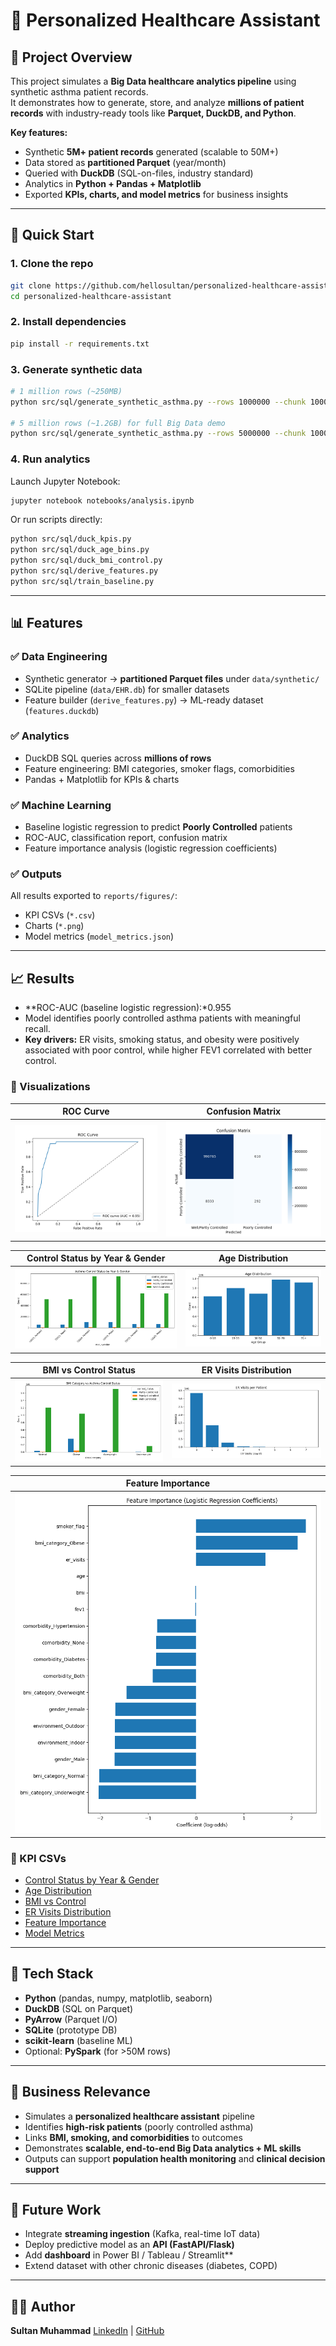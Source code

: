 # 🏥 Personalized Healthcare Assistant

## 🌟 Project Overview
This project simulates a **Big Data healthcare analytics pipeline** using synthetic asthma patient records.  
It demonstrates how to generate, store, and analyze **millions of patient records** with industry-ready tools like **Parquet, DuckDB, and Python**.  

**Key features:**
- Synthetic **5M+ patient records** generated (scalable to 50M+)  
- Data stored as **partitioned Parquet** (year/month)  
- Queried with **DuckDB** (SQL-on-files, industry standard)  
- Analytics in **Python + Pandas + Matplotlib**  
- Exported **KPIs, charts, and model metrics** for business insights  

---

## 🚀 Quick Start

### 1. Clone the repo
```bash
git clone https://github.com/hellosultan/personalized-healthcare-assistant.git
cd personalized-healthcare-assistant
````

### 2. Install dependencies

```bash
pip install -r requirements.txt
```

### 3. Generate synthetic data

```bash
# 1 million rows (~250MB)
python src/sql/generate_synthetic_asthma.py --rows 1000000 --chunk 100000

# 5 million rows (~1.2GB) for full Big Data demo
python src/sql/generate_synthetic_asthma.py --rows 5000000 --chunk 100000
```

### 4. Run analytics

Launch Jupyter Notebook:

```bash
jupyter notebook notebooks/analysis.ipynb
```

Or run scripts directly:

```bash
python src/sql/duck_kpis.py
python src/sql/duck_age_bins.py
python src/sql/duck_bmi_control.py
python src/sql/derive_features.py
python src/sql/train_baseline.py
```

---

## 📊 Features

### ✅ Data Engineering

* Synthetic generator → **partitioned Parquet files** under `data/synthetic/`
* SQLite pipeline (`data/EHR.db`) for smaller datasets
* Feature builder (`derive_features.py`) → ML-ready dataset (`features.duckdb`)

### ✅ Analytics

* DuckDB SQL queries across **millions of rows**
* Feature engineering: BMI categories, smoker flags, comorbidities
* Pandas + Matplotlib for KPIs & charts

### ✅ Machine Learning

* Baseline logistic regression to predict **Poorly Controlled** patients
* ROC-AUC, classification report, confusion matrix
* Feature importance analysis (logistic regression coefficients)

### ✅ Outputs

All results exported to `reports/figures/`:

* KPI CSVs (`*.csv`)
* Charts (`*.png`)
* Model metrics (`model_metrics.json`)

---

## 📈 Results

* **ROC-AUC (baseline logistic regression):*0.955
* Model identifies poorly controlled asthma patients with meaningful recall.
* **Key drivers:** ER visits, smoking status, and obesity were positively associated with poor control, while higher FEV1 correlated with better control.

### 🔹 Visualizations

| ROC Curve                                                                                                                        | Confusion Matrix                                                                                                                               |
| -------------------------------------------------------------------------------------------------------------------------------- | ---------------------------------------------------------------------------------------------------------------------------------------------- |
| ![ROC Curve](https://raw.githubusercontent.com/hellosultan/personalized-healthcare-assistant/main/reports/figures/roc_curve.png) | ![Confusion Matrix](https://raw.githubusercontent.com/hellosultan/personalized-healthcare-assistant/main/reports/figures/confusion_matrix.png) |

| Control Status by Year & Gender                                                                                                                           | Age Distribution                                                                                                                       |
| --------------------------------------------------------------------------------------------------------------------------------------------------------- | -------------------------------------------------------------------------------------------------------------------------------------- |
| ![Control Status](https://raw.githubusercontent.com/hellosultan/personalized-healthcare-assistant/main/reports/figures/control_status_by_year_gender.png) | ![Age Dist](https://raw.githubusercontent.com/hellosultan/personalized-healthcare-assistant/main/reports/figures/age_distribution.png) |

| BMI vs Control Status                                                                                                                      | ER Visits Distribution                                                                                                                        |
| ------------------------------------------------------------------------------------------------------------------------------------------ | --------------------------------------------------------------------------------------------------------------------------------------------- |
| ![BMI vs Control](https://raw.githubusercontent.com/hellosultan/personalized-healthcare-assistant/main/reports/figures/bmi_by_control.png) | ![ER Visits](https://raw.githubusercontent.com/hellosultan/personalized-healthcare-assistant/main/reports/figures/er_visits_distribution.png) |

| Feature Importance                                                                                                                                 |
| -------------------------------------------------------------------------------------------------------------------------------------------------- |
| ![Feature Importance](https://raw.githubusercontent.com/hellosultan/personalized-healthcare-assistant/main/reports/figures/feature_importance.png) |

### 📂 KPI CSVs

* [Control Status by Year & Gender](reports/figures/control_status_by_year_gender.csv)
* [Age Distribution](reports/figures/age_distribution.csv)
* [BMI vs Control](reports/figures/bmi_by_control.csv)
* [ER Visits Distribution](reports/figures/er_visits_distribution.csv)
* [Feature Importance](reports/figures/feature_importance.csv)
* [Model Metrics](reports/figures/model_metrics.json)

---

## 🧰 Tech Stack

* **Python** (pandas, numpy, matplotlib, seaborn)
* **DuckDB** (SQL on Parquet)
* **PyArrow** (Parquet I/O)
* **SQLite** (prototype DB)
* **scikit-learn** (baseline ML)
* Optional: **PySpark** (for >50M rows)

---

## 📌 Business Relevance

* Simulates a **personalized healthcare assistant** pipeline
* Identifies **high-risk patients** (poorly controlled asthma)
* Links **BMI, smoking, and comorbidities** to outcomes
* Demonstrates **scalable, end-to-end Big Data analytics + ML skills**
* Outputs can support **population health monitoring** and **clinical decision support**

---

## 🔮 Future Work

* Integrate **streaming ingestion** (Kafka, real-time IoT data)
* Deploy predictive model as an **API (FastAPI/Flask)**
* Add **dashboard** in Power BI / Tableau / Streamlit\*\*
* Extend dataset with other chronic diseases (diabetes, COPD)

---

## 👨‍💻 Author

**Sultan Muhammad**
[LinkedIn](https://linkedin.com/in/hellosultan) | [GitHub](https://github.com/hellosultan)


